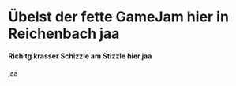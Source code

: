 # Übelst der fette GameJam hier in Reichenbach jaa



#### Richitg krasser Schizzle am Stizzle hier jaa
























jaa
